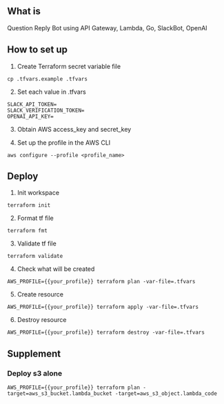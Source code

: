 ## What is

Question Reply Bot using API Gateway, Lambda, Go, SlackBot, OpenAI

## How to set up

1. Create Terraform secret variable file

```
cp .tfvars.example .tfvars
```

2. Set each value in .tfvars

```
SLACK_API_TOKEN=
SLACK_VERIFICATION_TOKEN=
OPENAI_API_KEY=
```

3. Obtain AWS access_key and secret_key

4. Set up the profile in the AWS CLI

```
aws configure --profile <profile_name>
```

## Deploy

1. Init workspace

```
terraform init
```

2. Format tf file

```
terraform fmt
```

3. Validate tf file

```
terraform validate
```

4. Check what will be created

```
AWS_PROFILE={{your_profile}} terraform plan -var-file=.tfvars
```

5. Create resource

```
AWS_PROFILE={{your_profile}} terraform apply -var-file=.tfvars
```

6. Destroy resource

```
AWS_PROFILE={{your_profile}} terraform destroy -var-file=.tfvars
```

## Supplement

### Deploy s3 alone

```
AWS_PROFILE={{your_profile}} terraform plan -target=aws_s3_bucket.lambda_bucket -target=aws_s3_object.lambda_code
```
